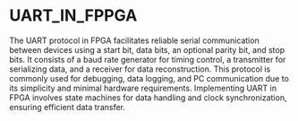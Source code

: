 # UART_IN_FPPGA
The UART protocol in FPGA facilitates reliable serial communication between devices using a start bit, data bits, an optional parity bit, and stop bits. It consists of a baud rate generator for timing control, a transmitter for serializing data, and a receiver for data reconstruction. This protocol is commonly used for debugging, data logging, and PC communication due to its simplicity and minimal hardware requirements. Implementing UART in FPGA involves state machines for data handling and clock synchronization, ensuring efficient data transfer.
